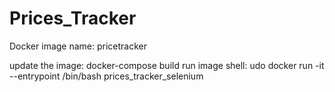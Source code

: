 # Prices_Tracker

Docker image name: pricetracker

update the image: docker-compose build
run image shell: udo docker run -it --entrypoint /bin/bash prices_tracker_selenium